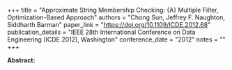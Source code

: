 +++
title = "Approximate String Membership Checking: {A} Multiple Filter, Optimization-Based Approach"
authors = "Chong Sun, Jeffrey F. Naughton, Siddharth Barman"
paper_link = "https://doi.org/10.1109/ICDE.2012.68"
publication_details = "IEEE 28th International Conference on Data Engineering (ICDE 2012),  Washington"
conference_date = "2012"
notes = ""
+++

<b>Abstract:</b>
